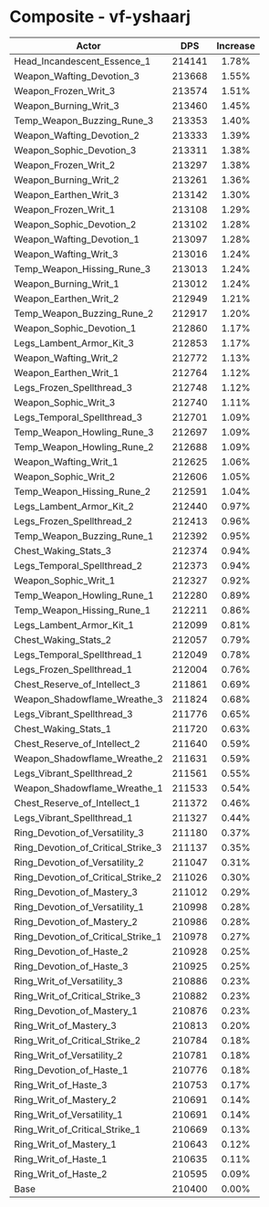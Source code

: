 # Composite - vf-yshaarj
| Actor | DPS | Increase |
|---|:---:|:---:|
|Head_Incandescent_Essence_1|214141|1.78%|
|Weapon_Wafting_Devotion_3|213668|1.55%|
|Weapon_Frozen_Writ_3|213574|1.51%|
|Weapon_Burning_Writ_3|213460|1.45%|
|Temp_Weapon_Buzzing_Rune_3|213353|1.40%|
|Weapon_Wafting_Devotion_2|213333|1.39%|
|Weapon_Sophic_Devotion_3|213311|1.38%|
|Weapon_Frozen_Writ_2|213297|1.38%|
|Weapon_Burning_Writ_2|213261|1.36%|
|Weapon_Earthen_Writ_3|213142|1.30%|
|Weapon_Frozen_Writ_1|213108|1.29%|
|Weapon_Sophic_Devotion_2|213102|1.28%|
|Weapon_Wafting_Devotion_1|213097|1.28%|
|Weapon_Wafting_Writ_3|213016|1.24%|
|Temp_Weapon_Hissing_Rune_3|213013|1.24%|
|Weapon_Burning_Writ_1|213012|1.24%|
|Weapon_Earthen_Writ_2|212949|1.21%|
|Temp_Weapon_Buzzing_Rune_2|212917|1.20%|
|Weapon_Sophic_Devotion_1|212860|1.17%|
|Legs_Lambent_Armor_Kit_3|212853|1.17%|
|Weapon_Wafting_Writ_2|212772|1.13%|
|Weapon_Earthen_Writ_1|212764|1.12%|
|Legs_Frozen_Spellthread_3|212748|1.12%|
|Weapon_Sophic_Writ_3|212740|1.11%|
|Legs_Temporal_Spellthread_3|212701|1.09%|
|Temp_Weapon_Howling_Rune_3|212697|1.09%|
|Temp_Weapon_Howling_Rune_2|212688|1.09%|
|Weapon_Wafting_Writ_1|212625|1.06%|
|Weapon_Sophic_Writ_2|212606|1.05%|
|Temp_Weapon_Hissing_Rune_2|212591|1.04%|
|Legs_Lambent_Armor_Kit_2|212440|0.97%|
|Legs_Frozen_Spellthread_2|212413|0.96%|
|Temp_Weapon_Buzzing_Rune_1|212392|0.95%|
|Chest_Waking_Stats_3|212374|0.94%|
|Legs_Temporal_Spellthread_2|212373|0.94%|
|Weapon_Sophic_Writ_1|212327|0.92%|
|Temp_Weapon_Howling_Rune_1|212280|0.89%|
|Temp_Weapon_Hissing_Rune_1|212211|0.86%|
|Legs_Lambent_Armor_Kit_1|212099|0.81%|
|Chest_Waking_Stats_2|212057|0.79%|
|Legs_Temporal_Spellthread_1|212049|0.78%|
|Legs_Frozen_Spellthread_1|212004|0.76%|
|Chest_Reserve_of_Intellect_3|211861|0.69%|
|Weapon_Shadowflame_Wreathe_3|211824|0.68%|
|Legs_Vibrant_Spellthread_3|211776|0.65%|
|Chest_Waking_Stats_1|211720|0.63%|
|Chest_Reserve_of_Intellect_2|211640|0.59%|
|Weapon_Shadowflame_Wreathe_2|211631|0.59%|
|Legs_Vibrant_Spellthread_2|211561|0.55%|
|Weapon_Shadowflame_Wreathe_1|211533|0.54%|
|Chest_Reserve_of_Intellect_1|211372|0.46%|
|Legs_Vibrant_Spellthread_1|211327|0.44%|
|Ring_Devotion_of_Versatility_3|211180|0.37%|
|Ring_Devotion_of_Critical_Strike_3|211137|0.35%|
|Ring_Devotion_of_Versatility_2|211047|0.31%|
|Ring_Devotion_of_Critical_Strike_2|211026|0.30%|
|Ring_Devotion_of_Mastery_3|211012|0.29%|
|Ring_Devotion_of_Versatility_1|210998|0.28%|
|Ring_Devotion_of_Mastery_2|210986|0.28%|
|Ring_Devotion_of_Critical_Strike_1|210978|0.27%|
|Ring_Devotion_of_Haste_2|210928|0.25%|
|Ring_Devotion_of_Haste_3|210925|0.25%|
|Ring_Writ_of_Versatility_3|210886|0.23%|
|Ring_Writ_of_Critical_Strike_3|210882|0.23%|
|Ring_Devotion_of_Mastery_1|210876|0.23%|
|Ring_Writ_of_Mastery_3|210813|0.20%|
|Ring_Writ_of_Critical_Strike_2|210784|0.18%|
|Ring_Writ_of_Versatility_2|210781|0.18%|
|Ring_Devotion_of_Haste_1|210776|0.18%|
|Ring_Writ_of_Haste_3|210753|0.17%|
|Ring_Writ_of_Mastery_2|210691|0.14%|
|Ring_Writ_of_Versatility_1|210691|0.14%|
|Ring_Writ_of_Critical_Strike_1|210669|0.13%|
|Ring_Writ_of_Mastery_1|210643|0.12%|
|Ring_Writ_of_Haste_1|210635|0.11%|
|Ring_Writ_of_Haste_2|210595|0.09%|
|Base|210400|0.00%|
